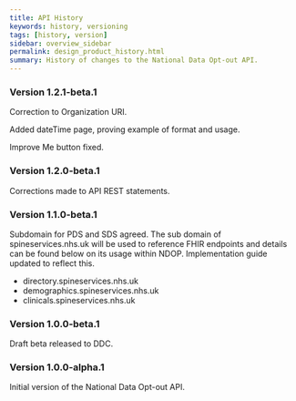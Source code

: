 ```yaml
---
title: API History
keywords: history, versioning
tags: [history, version]
sidebar: overview_sidebar
permalink: design_product_history.html
summary: History of changes to the National Data Opt-out API.
---
```

### Version 1.2.1-beta.1

Correction to Organization URI.

Added dateTime page, proving example of format and usage.

Improve Me button fixed. 
 
### Version 1.2.0-beta.1 ###

Corrections made to API REST statements.


### Version 1.1.0-beta.1 ###

Subdomain for PDS and SDS agreed. The sub domain of spineservices.nhs.uk will be used to reference FHIR endpoints and details can be found below on its usage within NDOP. Implementation guide updated to reflect this.

- directory.spineservices.nhs.uk
- demographics.spineservices.nhs.uk
- clinicals.spineservices.nhs.uk



### Version 1.0.0-beta.1 ###

Draft beta released to DDC.

### Version 1.0.0-alpha.1 ###

Initial version of the National Data Opt-out API.

